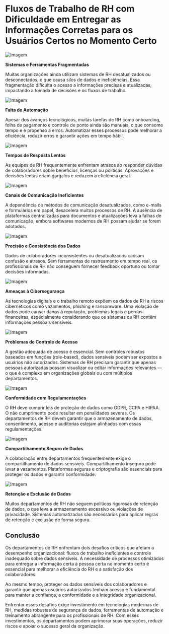 # Fluxos de Trabalho de RH com Dificuldade em Entregar as Informações Corretas para os Usuários Certos no Momento Certo

![Imagem](../../Assets_for_BuildBooks/ask_hr_assets/business_challenge_assets/1.png)

**Sistemas e Ferramentas Fragmentadas**

Muitas organizações ainda utilizam sistemas de RH desatualizados ou desconectados, o que causa silos de dados e ineficiências. Essa fragmentação dificulta o acesso a informações precisas e atualizadas, impactando a tomada de decisões e os fluxos de trabalho.

![Imagem](../../Assets_for_BuildBooks/ask_hr_assets/business_challenge_assets//2.png)

**Falta de Automação**

Apesar dos avanços tecnológicos, muitas tarefas de RH como onboarding, folha de pagamento e controle de ponto ainda são manuais, o que consome tempo e é propenso a erros. Automatizar esses processos pode melhorar a eficiência, reduzir erros e garantir ações em tempo hábil.

![Imagem](../../Assets_for_BuildBooks/ask_hr_assets/business_challenge_assets//3.png)

**Tempos de Resposta Lentos**

As equipes de RH frequentemente enfrentam atrasos ao responder dúvidas de colaboradores sobre benefícios, licenças ou políticas. Aprovações e decisões lentas criam gargalos e reduzem a eficiência geral.

![Imagem](../../Assets_for_BuildBooks/ask_hr_assets/business_challenge_assets//4.png)

**Canais de Comunicação Ineficientes**

A dependência de métodos de comunicação desatualizados, como e-mails e formulários em papel, desacelera muitos processos de RH. A ausência de plataformas centralizadas para documentos e atualizações leva a falhas de comunicação, embora softwares modernos de RH possam ajudar se forem adotados.

![Imagem](../../Assets_for_BuildBooks/ask_hr_assets/business_challenge_assets//5.png)

**Precisão e Consistência dos Dados**

Dados de colaboradores inconsistentes ou desatualizados causam confusão e atrasos. Sem ferramentas de rastreamento em tempo real, os profissionais de RH não conseguem fornecer feedback oportuno ou tomar decisões informadas.

![Imagem](../../Assets_for_BuildBooks/ask_hr_assets/business_challenge_assets/6.png)

**Ameaças à Cibersegurança**

As tecnologias digitais e o trabalho remoto expõem os dados de RH a riscos cibernéticos como vazamentos, phishing e ransomware. Uma violação de dados pode causar danos à reputação, problemas legais e perdas financeiras, especialmente considerando que os sistemas de RH contêm informações pessoais sensíveis.

![Imagem](../../Assets_for_BuildBooks/ask_hr_assets/business_challenge_assets//7.png)

**Problemas de Controle de Acesso**

A gestão adequada de acesso é essencial. Sem controles robustos baseados em funções (role-based), dados sensíveis podem ser expostos a usuários não autorizados. Sistemas de RH precisam garantir que apenas pessoas autorizadas possam visualizar ou editar informações relevantes — o que é complexo em organizações globais ou com múltiplos departamentos.

![Imagem](../../Assets_for_BuildBooks/ask_hr_assets/business_challenge_assets//8.png)

**Conformidade com Regulamentações**

O RH deve cumprir leis de proteção de dados como GDPR, CCPA e HIPAA. O não cumprimento pode resultar em penalidades severas. Os departamentos de RH devem garantir que o armazenamento de dados, consentimento, acesso e auditorias estejam alinhados com essas regulamentações.

![Imagem](../../Assets_for_BuildBooks/ask_hr_assets/business_challenge_assets//9.png)

**Compartilhamento Seguro de Dados**

A colaboração entre departamentos frequentemente exige o compartilhamento de dados sensíveis. Compartilhamento inseguro pode levar a vazamentos. Plataformas seguras e criptografia são essenciais para proteger os dados e garantir conformidade.

![Imagem](../../Assets_for_BuildBooks/ask_hr_assets/business_challenge_assets/10.png)

**Retenção e Exclusão de Dados**

Muitos departamentos de RH não seguem políticas rigorosas de retenção de dados, o que leva a armazenamento excessivo ou violações de privacidade. Sistemas automatizados são necessários para aplicar regras de retenção e exclusão de forma segura.

## Conclusão

Os departamentos de RH enfrentam dois desafios críticos que afetam o desempenho organizacional: fluxos de trabalho ineficientes e controle inadequado sobre dados sensíveis. A necessidade de processos otimizados para entregar a informação certa à pessoa certa no momento certo é essencial para melhorar a eficiência do RH e a satisfação dos colaboradores.

Ao mesmo tempo, proteger os dados sensíveis dos colaboradores e garantir que apenas usuários autorizados tenham acesso é fundamental para manter a confiança, a conformidade e a integridade organizacional.

Enfrentar esses desafios exige investimento em tecnologias modernas de RH, medidas robustas de segurança de dados, ferramentas de automação e treinamento abrangente para os profissionais de RH. Com esses investimentos, os departamentos podem aprimorar suas operações, reduzir riscos e apoiar o sucesso geral da organização.
